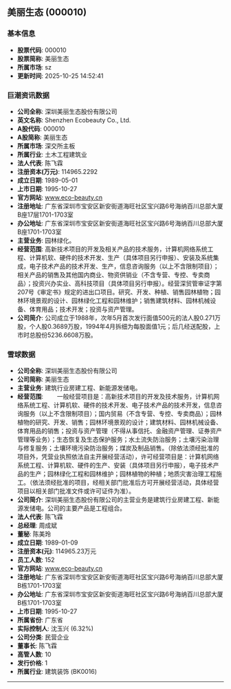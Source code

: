 ## 美丽生态 (000010)

### 基本信息

- **股票代码**: 000010
- **股票简称**: 美丽生态
- **所属市场**: sz
- **更新时间**: 2025-10-25 14:52:41

### 巨潮资讯数据

- **公司全称**: 深圳美丽生态股份有限公司
- **英文名称**: Shenzhen Ecobeauty Co., Ltd.
- **A股代码**: 000010
- **A股简称**: 美丽生态
- **所属市场**: 深交所主板
- **所属行业**: 土木工程建筑业
- **法人代表**: 陈飞霖
- **注册资本(万元)**: 114965.2292
- **成立日期**: 1989-05-01
- **上市日期**: 1995-10-27
- **官方网站**: www.eco-beauty.cn
- **注册地址**: 广东省深圳市宝安区新安街道海旺社区宝兴路6号海纳百川总部大厦B座17层1701-1703室
- **办公地址**: 广东省深圳市宝安区新安街道海旺社区宝兴路6号海纳百川总部大厦B座1701-1703室
- **主营业务**: 园林绿化。
- **经营范围**: 高新技术项目的开发及相关产品的技术服务，计算机网络系统工程、计算机软、硬件的技术开发、生产（具体项目另行申报）、安装及系统集成，电子技术产品的技术开发、生产，信息咨询服务（以上不含限制项目）；相关产品的销售及其他国内商业、物资供销业（不含专营、专控、专卖商品）；投资兴办实业、高科技项目（具体项目另行申报）。经营深贸管审证字第207号《审定书》规定的进出口项目。研究、开发、种植、销售园林植物；园林环境景观的设计、园林绿化工程和园林维护；销售建筑材料、园林机械设备、体育用品；技术开发；投资与资产管理。
- **公司简介**: 公司成立于1988年，次年5月首次发行面值500元的法人股0.271万股，个人股0.3689万股，1994年4月拆细为每股面值1元；后几经送配股，上市时总股份5236.6608万股。

### 雪球数据

- **公司全称**: 深圳美丽生态股份有限公司
- **公司简称**: 美丽生态
- **主营业务**: 建筑行业房建工程、新能源发储电。
- **经营范围**: 　　一般经营项目是：高新技术项目的开发及技术服务，计算机网络系统工程、计算机软、硬件的技术开发、电子技术产品的技术开发，信息咨询服务（以上不含限制项目）；国内贸易（不含专营、专控、专卖商品）；园林植物的研究、开发、销售；园林环境景观的设计；建筑材料、园林机械设备、体育用品的销售；投资与资产管理（不得从事信托、金融资产管理、证券资产管理等业务）；生态恢复及生态保护服务；水土流失防治服务；土壤污染治理与修复服务；土壤环境污染防治服务；煤炭及制品销售。（除依法须经批准的项目外，凭营业执照依法自主开展经营活动），许可经营项目是：计算机网络系统工程、计算机软、硬件的生产、安装（具体项目另行申报），电子技术产品的生产；园林绿化工程和园林维护；园林植物的种植；地质灾害治理工程施工。（依法须经批准的项目，经相关部门批准后方可开展经营活动，具体经营项目以相关部门批准文件或许可证件为准）。
- **公司简介**: 深圳美丽生态股份有限公司的主营业务是建筑行业房建工程、新能源发储电。公司的主要产品是工程组合。
- **法人代表**: 陈飞霖
- **总经理**: 周成斌
- **董秘**: 陈美玲
- **成立日期**: 1989-01-09
- **注册资本(元)**: 114965.23万元
- **员工人数**: 152
- **官方网站**: www.eco-beauty.cn
- **注册地址**: 广东省深圳市宝安区新安街道海旺社区宝兴路6号海纳百川总部大厦B栋1701-1703室
- **办公地址**: 广东省深圳市宝安区新安街道海旺社区宝兴路6号海纳百川总部大厦B栋1701-1703室
- **上市日期**: 1995-10-27
- **所属省份**: 广东省
- **实际控制人**: 沈玉兴 (6.32%)
- **公司分类**: 民营企业
- **董事长**: 陈飞霖
- **高管人数**: 10
- **发行价格**: 1
- **所属行业**: 建筑装饰 (BK0016)

---